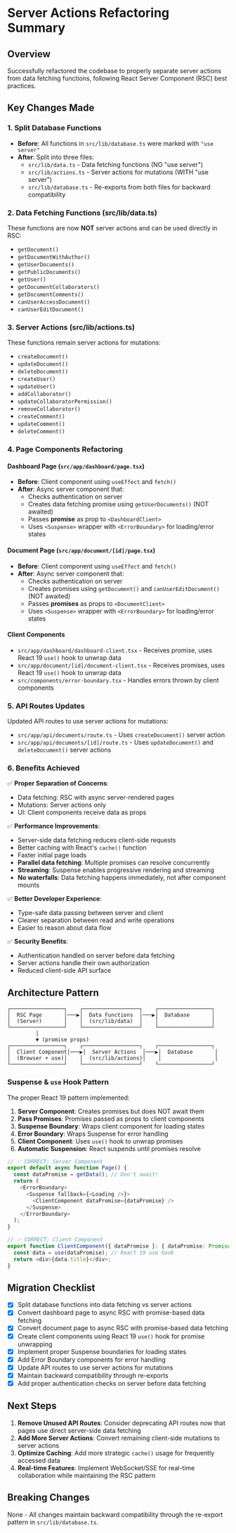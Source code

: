 # Server Actions Refactoring Summary

## Overview
Successfully refactored the codebase to properly separate server actions from data fetching functions, following React Server Component (RSC) best practices.

## Key Changes Made

### 1. **Split Database Functions** 
- **Before**: All functions in `src/lib/database.ts` were marked with `"use server"`
- **After**: Split into three files:
  - `src/lib/data.ts` - Data fetching functions (NO "use server")
  - `src/lib/actions.ts` - Server actions for mutations (WITH "use server")
  - `src/lib/database.ts` - Re-exports from both files for backward compatibility

### 2. **Data Fetching Functions** (src/lib/data.ts)
These functions are now **NOT** server actions and can be used directly in RSC:
- `getDocument()`
- `getDocumentWithAuthor()`
- `getUserDocuments()`
- `getPublicDocuments()`
- `getUser()`
- `getDocumentCollaborators()`
- `getDocumentComments()`
- `canUserAccessDocument()`
- `canUserEditDocument()`

### 3. **Server Actions** (src/lib/actions.ts)
These functions remain server actions for mutations:
- `createDocument()`
- `updateDocument()`
- `deleteDocument()`
- `createUser()`
- `updateUser()`
- `addCollaborator()`
- `updateCollaboratorPermission()`
- `removeCollaborator()`
- `createComment()`
- `updateComment()`
- `deleteComment()`

### 4. **Page Components Refactoring**

#### Dashboard Page (`src/app/dashboard/page.tsx`)
- **Before**: Client component using `useEffect` and `fetch()`
- **After**: Async server component that:
  - Checks authentication on server
  - Creates data fetching promise using `getUserDocuments()` (NOT awaited)
  - Passes **promise** as prop to `<DashboardClient>`
  - Uses `<Suspense>` wrapper with `<ErrorBoundary>` for loading/error states

#### Document Page (`src/app/document/[id]/page.tsx`)  
- **Before**: Client component using `useEffect` and `fetch()`
- **After**: Async server component that:
  - Checks authentication on server
  - Creates promises using `getDocument()` and `canUserEditDocument()` (NOT awaited)
  - Passes **promises** as props to `<DocumentClient>`
  - Uses `<Suspense>` wrapper with `<ErrorBoundary>` for loading/error states

#### Client Components
- `src/app/dashboard/dashboard-client.tsx` - Receives promise, uses React 19 `use()` hook to unwrap data
- `src/app/document/[id]/document-client.tsx` - Receives promises, uses React 19 `use()` hook to unwrap data
- `src/components/error-boundary.tsx` - Handles errors thrown by client components

### 5. **API Routes Updates**
Updated API routes to use server actions for mutations:
- `src/app/api/documents/route.ts` - Uses `createDocument()` server action
- `src/app/api/documents/[id]/route.ts` - Uses `updateDocument()` and `deleteDocument()` server actions

### 6. **Benefits Achieved**

✅ **Proper Separation of Concerns**:
- Data fetching: RSC with async server-rendered pages
- Mutations: Server actions only
- UI: Client components receive data as props

✅ **Performance Improvements**:
- Server-side data fetching reduces client-side requests
- Better caching with React's `cache()` function
- Faster initial page loads
- **Parallel data fetching**: Multiple promises can resolve concurrently
- **Streaming**: Suspense enables progressive rendering and streaming
- **No waterfalls**: Data fetching happens immediately, not after component mounts

✅ **Better Developer Experience**:
- Type-safe data passing between server and client
- Clearer separation between read and write operations
- Easier to reason about data flow

✅ **Security Benefits**:
- Authentication handled on server before data fetching
- Server actions handle their own authorization
- Reduced client-side API surface

## Architecture Pattern

```
┌─────────────────┐    ┌──────────────────┐    ┌─────────────────┐
│  RSC Page       │───▶│  Data Functions  │───▶│  Database       │
│  (Server)       │    │  (src/lib/data)  │    │                 │
└─────────────────┘    └──────────────────┘    └─────────────────┘
         │
         ▼ (promise props)
┌─────────────────┐    ┌──────────────────┐    ┌─────────────────┐
│  Client Component│───▶│  Server Actions  │───▶│  Database       │
│  (Browser + use)│    │  (src/lib/actions)│    │                 │
└─────────────────┘    └──────────────────┘    └─────────────────┘
```

### Suspense & `use` Hook Pattern

The proper React 19 pattern implemented:

1. **Server Component**: Creates promises but does NOT await them
2. **Pass Promises**: Promises passed as props to client components
3. **Suspense Boundary**: Wraps client component for loading states
4. **Error Boundary**: Wraps Suspense for error handling
5. **Client Component**: Uses `use()` hook to unwrap promises
6. **Automatic Suspension**: React suspends until promises resolve

```typescript
// ✅ CORRECT: Server Component
export default async function Page() {
  const dataPromise = getData(); // Don't await!
  return (
    <ErrorBoundary>
      <Suspense fallback={<Loading />}>
        <ClientComponent dataPromise={dataPromise} />
      </Suspense>
    </ErrorBoundary>
  );
}

// ✅ CORRECT: Client Component
export function ClientComponent({ dataPromise }: { dataPromise: Promise<Data> }) {
  const data = use(dataPromise); // React 19 use hook
  return <div>{data.title}</div>;
}
```

## Migration Checklist

- [x] Split database functions into data fetching vs server actions
- [x] Convert dashboard page to async RSC with promise-based data fetching
- [x] Convert document page to async RSC with promise-based data fetching
- [x] Create client components using React 19 `use()` hook for promise unwrapping
- [x] Implement proper Suspense boundaries for loading states
- [x] Add Error Boundary components for error handling
- [x] Update API routes to use server actions for mutations
- [x] Maintain backward compatibility through re-exports
- [x] Add proper authentication checks on server before data fetching

## Next Steps

1. **Remove Unused API Routes**: Consider deprecating API routes now that pages use direct server-side data fetching
2. **Add More Server Actions**: Convert remaining client-side mutations to server actions
3. **Optimize Caching**: Add more strategic `cache()` usage for frequently accessed data
4. **Real-time Features**: Implement WebSocket/SSE for real-time collaboration while maintaining the RSC pattern

## Breaking Changes

None - All changes maintain backward compatibility through the re-export pattern in `src/lib/database.ts`.